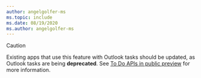 ```yaml
---
author: angelgolfer-ms
ms.topic: include
ms.date: 08/19/2020
ms.author: angelgolfer-ms
---
```


<!-- markdownlint-disable MD041-->

> [!CAUTION]
> Existing apps that use this feature with Outlook tasks should be updated, as Outlook tasks are being **deprecated**. See [To Do APIs in public preview](https://developer.microsoft.com/graph/blogs/the-new-improved-microsoft-graph-to-do-apis-are-now-in-public-preview/) for more information.